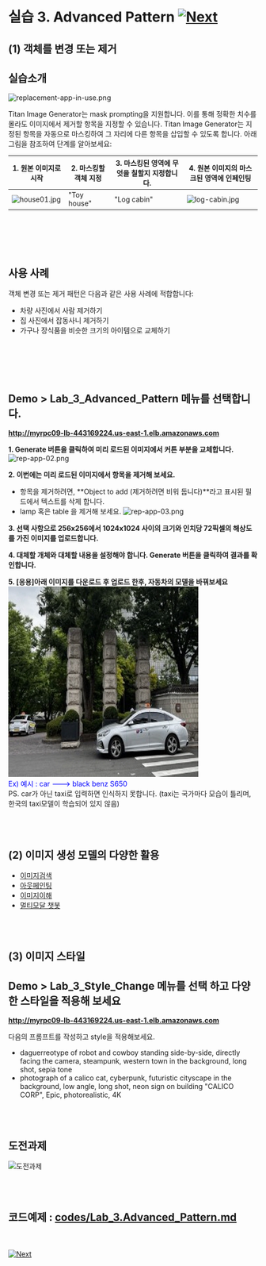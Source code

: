# 실습 3. Advanced Pattern [![Next](images/next.png)](04_Multimodal(Bonus).md)
## (1) 객체를 변경 또는 제거
## 실습소개
![replacement-app-in-use.png](images/replacement-app-in-use.png)


Titan Image Generator는 mask prompting을 지원합니다. 이를 통해 정확한 치수를 몰라도 이미지에서 제거할 항목을 지정할 수 있습니다. Titan Image Generator는 지정된 항목을 자동으로 마스킹하여 그 자리에 다른 항목을 삽입할 수 있도록 합니다.
아래 그림을 참조하여 단계를 알아보세요:


|1. 원본 이미지로 시작|2. 마스킹할 객체 지정|3. 마스킹된 영역에 무엇을 칠할지 지정합니다.|4. 원본 이미지의 마스크된 영역에 인페인팅|
|------|---|---|---|
|![house01.jpg](images/house01.jpg) |"Toy house"|"Log cabin"|![log-cabin.jpg](images/log-cabin.jpg)|

<BR><BR><BR><BR>
## 사용 사례
객체 변경 또는 제거 패턴은 다음과 같은 사용 사례에 적합합니다:
- 차량 사진에서 사람 제거하기
- 집 사진에서 잡동사니 제거하기
- 가구나 장식품을 비슷한 크기의 아이템으로 교체하기


<BR><BR><BR><BR>
## Demo > Lab_3_Advanced_Pattern 메뉴를 선택합니다.
**http://myrpc09-lb-443169224.us-east-1.elb.amazonaws.com** 

**1. Generate 버튼을 클릭하여 미리 로드된 이미지에서 커튼 부분을 교체합니다.**
![rep-app-02.png](images/rep-app-02.png)


**2. 이번에는 미리 로드된 이미지에서 항목을 제거해 보세요.**
- 항목을 제거하려면, **Object to add (제거하려면 비워 둡니다)**라고 표시된 필드에서 텍스트를 삭제 합니다.
- lamp 혹은 table 을 제거해 보세요.
![rep-app-03.png](images/rep-app-03.png)

**3. 선택 사항으로 256x256에서 1024x1024 사이의 크기와 인치당 72픽셀의 해상도를 가진 이미지를 업로드합니다.**

**4. 대체할 개체와 대체할 내용을 설정해야 합니다. Generate 버튼을 클릭하여 결과를 확인합니다.**

**5. [응용]아래 이미지를 다운로드 후 업로드 한후, 자동차의 모델을 바꿔보세요** <BR>
![lab_cars.jpg](images/lab_cars.jpg) <BR>
<Font color=Blue>Ex) 예시 : car ---> black benz S650 <BR></Font>
PS. car가 아닌 taxi로 입력하면 인식하지 못합니다. (taxi는 국가마다 모습이 틀리며, 한국의 taxi모델이 학습되어 있지 않음)

<BR><BR>
## (2) 이미지 생성 모델의 다양한 활용
- [이미지검색](https://catalog.us-east-1.prod.workshops.aws/workshops/10435111-3e2e-48bb-acb4-0b5111d7638e/ko-KR/image-labs/bedrock-image-search)
- [아웃페인팅](https://catalog.us-east-1.prod.workshops.aws/workshops/10435111-3e2e-48bb-acb4-0b5111d7638e/ko-KR/image-labs/bedrock-image-extension)
- [이미지이해](https://catalog.us-east-1.prod.workshops.aws/workshops/10435111-3e2e-48bb-acb4-0b5111d7638e/ko-KR/image-labs/bedrock-image-understanding)
- [멀티모달 챗봇](https://catalog.us-east-1.prod.workshops.aws/workshops/10435111-3e2e-48bb-acb4-0b5111d7638e/ko-KR/image-labs/bedrock-multimodal-chatbot)

<BR><BR>
## (3) 이미지 스타일
## Demo > Lab_3_Style_Change 메뉴를 선택 하고 다양한 스타일을 적용해 보세요
**http://myrpc09-lb-443169224.us-east-1.elb.amazonaws.com** 

다음의 프롬프트를 작성하고 style을 적용해보세요.
- daguerreotype of robot and cowboy standing side-by-side, directly facing the camera, steampunk, western town in the background, long shot, sepia tone
- photograph of a calico cat, cyberpunk, futuristic cityscape in the background, low angle, long shot, neon sign on building "CALICO CORP", Epic, photorealistic, 4K

<BR><BR>
## 도전과제 
![도전과제](https://simyung.notion.site/image/https%3A%2F%2Fprod-files-secure.s3.us-west-2.amazonaws.com%2Fbcfc9a33-741c-4cf8-88e2-7fc3d778fb45%2F96fec6d1-6b2f-491b-9a81-77f4212b0378%2FScreenshot_2024-05-21_at_7.32.06_PM.png?table=block&id=51d868fa-3d3e-4e85-9e5b-c60197e8bda4&spaceId=bcfc9a33-741c-4cf8-88e2-7fc3d778fb45&width=2000&userId=&cache=v2)

<BR><BR>
## 코드예제 : [codes/Lab_3.Advanced_Pattern.md](codes/Lab_3.Advanced_Pattern.md)

<BR><BR>
[![Next](images/next.png)](04_Multimodal(Bonus).md)

